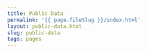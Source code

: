 ```yaml
---
title: Public Data
permalink: '{{ page.fileSlug }}/index.html'
layout: public-data.html
slug: public-data
tags: pages
---
```



